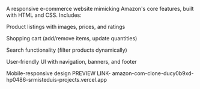A responsive e-commerce website mimicking Amazon's core features, built with HTML and CSS. Includes:

Product listings with images, prices, and ratings

Shopping cart (add/remove items, update quantities)

Search functionality (filter products dynamically)

User-friendly UI with navigation, banners, and footer

Mobile-responsive design
PREVIEW LINK- amazon-com-clone-ducy0b9xd-hp0486-srmisteduis-projects.vercel.app

